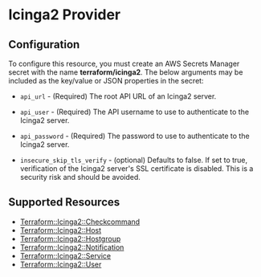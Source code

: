 # Icinga2 Provider

## Configuration

To configure this resource, you must create an AWS Secrets Manager secret with the name **terraform/icinga2**. The below arguments may be included as the key/value or JSON properties in the secret:

* ``api_url`` - (Required) The root API URL of an Icinga2 server.

* ``api_user`` - (Required) The API username to use to
  authenticate to the Icinga2 server.

* ``api_password`` - (Required) The password to use to
  authenticate to the Icinga2 server.

* ``insecure_skip_tls_verify`` - (optional) Defaults to false. If set to true,
  verification of the Icinga2 server's SSL certificate is disabled. This is a security
  risk and should be avoided.


## Supported Resources

* [Terraform::Icinga2::Checkcommand](../resources/icinga2/Terraform-Icinga2-Checkcommand/docs/README.md)
* [Terraform::Icinga2::Host](../resources/icinga2/Terraform-Icinga2-Host/docs/README.md)
* [Terraform::Icinga2::Hostgroup](../resources/icinga2/Terraform-Icinga2-Hostgroup/docs/README.md)
* [Terraform::Icinga2::Notification](../resources/icinga2/Terraform-Icinga2-Notification/docs/README.md)
* [Terraform::Icinga2::Service](../resources/icinga2/Terraform-Icinga2-Service/docs/README.md)
* [Terraform::Icinga2::User](../resources/icinga2/Terraform-Icinga2-User/docs/README.md)